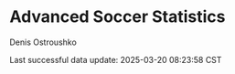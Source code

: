 # Advanced Soccer Statistics
Denis Ostroushko

<!-- gfm -->

Last successful data update: 2025-03-20 08:23:58 CST
